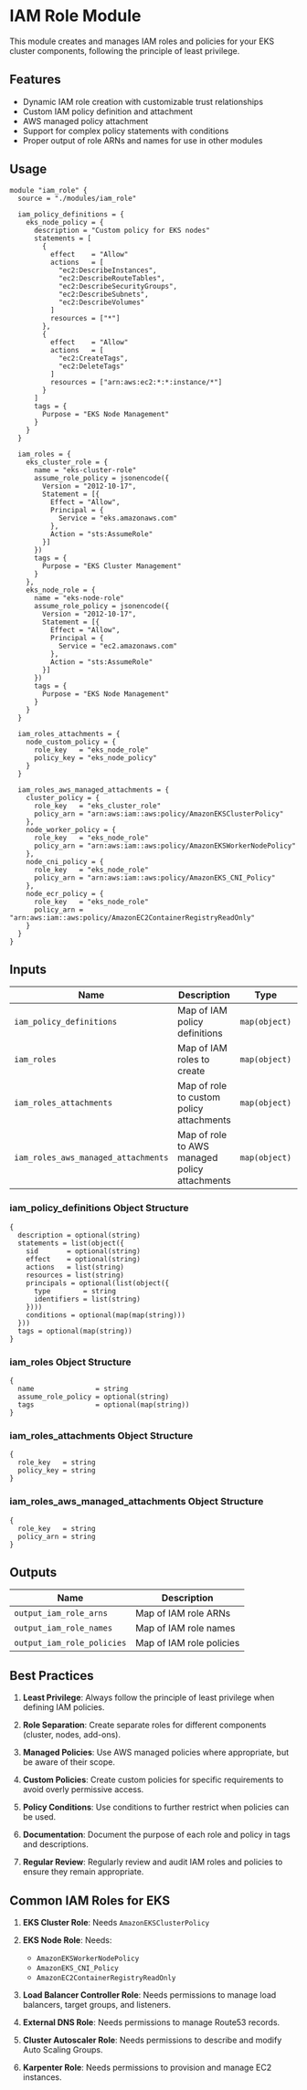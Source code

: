 # IAM Role Module

This module creates and manages IAM roles and policies for your EKS cluster components, following the principle of least privilege.

## Features

- Dynamic IAM role creation with customizable trust relationships
- Custom IAM policy definition and attachment
- AWS managed policy attachment
- Support for complex policy statements with conditions
- Proper output of role ARNs and names for use in other modules

## Usage

```hcl
module "iam_role" {
  source = "./modules/iam_role"
  
  iam_policy_definitions = {
    eks_node_policy = {
      description = "Custom policy for EKS nodes"
      statements = [
        {
          effect    = "Allow"
          actions   = [
            "ec2:DescribeInstances",
            "ec2:DescribeRouteTables",
            "ec2:DescribeSecurityGroups",
            "ec2:DescribeSubnets",
            "ec2:DescribeVolumes"
          ]
          resources = ["*"]
        },
        {
          effect    = "Allow"
          actions   = [
            "ec2:CreateTags",
            "ec2:DeleteTags"
          ]
          resources = ["arn:aws:ec2:*:*:instance/*"]
        }
      ]
      tags = {
        Purpose = "EKS Node Management"
      }
    }
  }
  
  iam_roles = {
    eks_cluster_role = {
      name = "eks-cluster-role"
      assume_role_policy = jsonencode({
        Version = "2012-10-17",
        Statement = [{
          Effect = "Allow",
          Principal = {
            Service = "eks.amazonaws.com"
          },
          Action = "sts:AssumeRole"
        }]
      })
      tags = {
        Purpose = "EKS Cluster Management"
      }
    },
    eks_node_role = {
      name = "eks-node-role"
      assume_role_policy = jsonencode({
        Version = "2012-10-17",
        Statement = [{
          Effect = "Allow",
          Principal = {
            Service = "ec2.amazonaws.com"
          },
          Action = "sts:AssumeRole"
        }]
      })
      tags = {
        Purpose = "EKS Node Management"
      }
    }
  }
  
  iam_roles_attachments = {
    node_custom_policy = {
      role_key   = "eks_node_role"
      policy_key = "eks_node_policy"
    }
  }
  
  iam_roles_aws_managed_attachments = {
    cluster_policy = {
      role_key   = "eks_cluster_role"
      policy_arn = "arn:aws:iam::aws:policy/AmazonEKSClusterPolicy"
    },
    node_worker_policy = {
      role_key   = "eks_node_role"
      policy_arn = "arn:aws:iam::aws:policy/AmazonEKSWorkerNodePolicy"
    },
    node_cni_policy = {
      role_key   = "eks_node_role"
      policy_arn = "arn:aws:iam::aws:policy/AmazonEKS_CNI_Policy"
    },
    node_ecr_policy = {
      role_key   = "eks_node_role"
      policy_arn = "arn:aws:iam::aws:policy/AmazonEC2ContainerRegistryReadOnly"
    }
  }
}
```

## Inputs

| Name | Description | Type | Required |
|------|-------------|------|:--------:|
| `iam_policy_definitions` | Map of IAM policy definitions | `map(object)` | no |
| `iam_roles` | Map of IAM roles to create | `map(object)` | yes |
| `iam_roles_attachments` | Map of role to custom policy attachments | `map(object)` | no |
| `iam_roles_aws_managed_attachments` | Map of role to AWS managed policy attachments | `map(object)` | no |

### iam_policy_definitions Object Structure

```hcl
{
  description = optional(string)
  statements = list(object({
    sid       = optional(string)
    effect    = optional(string)
    actions   = list(string)
    resources = list(string)
    principals = optional(list(object({
      type        = string
      identifiers = list(string)
    })))
    conditions = optional(map(map(string)))
  }))
  tags = optional(map(string))
}
```

### iam_roles Object Structure

```hcl
{
  name               = string
  assume_role_policy = optional(string)
  tags               = optional(map(string))
}
```

### iam_roles_attachments Object Structure

```hcl
{
  role_key   = string
  policy_key = string
}
```

### iam_roles_aws_managed_attachments Object Structure

```hcl
{
  role_key   = string
  policy_arn = string
}
```

## Outputs

| Name | Description |
|------|-------------|
| `output_iam_role_arns` | Map of IAM role ARNs |
| `output_iam_role_names` | Map of IAM role names |
| `output_iam_role_policies` | Map of IAM role policies |

## Best Practices

1. **Least Privilege**: Always follow the principle of least privilege when defining IAM policies.

2. **Role Separation**: Create separate roles for different components (cluster, nodes, add-ons).

3. **Managed Policies**: Use AWS managed policies where appropriate, but be aware of their scope.

4. **Custom Policies**: Create custom policies for specific requirements to avoid overly permissive access.

5. **Policy Conditions**: Use conditions to further restrict when policies can be used.

6. **Documentation**: Document the purpose of each role and policy in tags and descriptions.

7. **Regular Review**: Regularly review and audit IAM roles and policies to ensure they remain appropriate.

## Common IAM Roles for EKS

1. **EKS Cluster Role**: Needs `AmazonEKSClusterPolicy`

2. **EKS Node Role**: Needs:
   - `AmazonEKSWorkerNodePolicy`
   - `AmazonEKS_CNI_Policy`
   - `AmazonEC2ContainerRegistryReadOnly`

3. **Load Balancer Controller Role**: Needs permissions to manage load balancers, target groups, and listeners.

4. **External DNS Role**: Needs permissions to manage Route53 records.

5. **Cluster Autoscaler Role**: Needs permissions to describe and modify Auto Scaling Groups.

6. **Karpenter Role**: Needs permissions to provision and manage EC2 instances.
